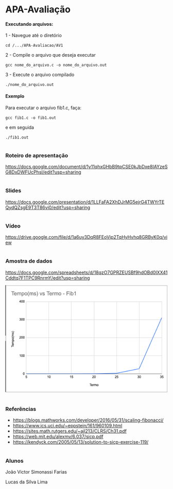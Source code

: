 # APA-Avaliação

#### Executando arquivos:

  1 - Navegue até o diretório
  ```
  cd /.../APA-Avaliacao/AV1
  ```
  2 - Compile o arquivo que deseja executar
  ```
  gcc nome_do_arquivo.c -o nome_do_arquivo.out 
  ```      
  3 - Execute o arquivo compilado
  ```
  ./nome_do_arquivo.out
  ```

#### Exemplo
Para executar o arquivo fib1.c, faça:
  ```
  gcc fib1.c -o fib1.out 
  ```   
  e em seguida
  ```
  ./fib1.out
  ```
#
### Roteiro de apresentação

  https://docs.google.com/document/d/1y11qhxGHbB9tpCSE0kJbDxe8IAYzeSG8DxDWFUcPhsI/edit?usp=sharing
#
### Slides

 https://docs.google.com/presentation/d/1LLFaFA2XhDJrMG5ejrG4TWYrTEQydQZsgE9T3T86vi0/edit?usp=sharing

#
### Vídeo

  https://drive.google.com/file/d/1a6uy3DqR8FEoVjp2TqHyHvhq8GRByK0q/view
  
#
### Amostra de dados

  https://docs.google.com/spreadsheets/d/18qzO7GPRZEUSBf9hdOBd0IXX41Cddtq7F1TPC9RnrmY/edit?usp=sharing
  
![](assets/graph-fib1.png)

#
### Referências

  - https://blogs.mathworks.com/developer/2016/05/31/scaling-fibonacci/
  - https://www.ics.uci.edu/~eppstein/161/960109.html
  - https://sites.math.rutgers.edu/~ajl213/CLRS/Ch31.pdf
  - https://web.mit.edu/alexmv/6.037/sicp.pdf
  - https://kendyck.com/2005/05/13/solution-to-sicp-exercise-119/
  
#
### Alunos

  João Victor Simonassi Farias
  
  Lucas da Silva Lima


